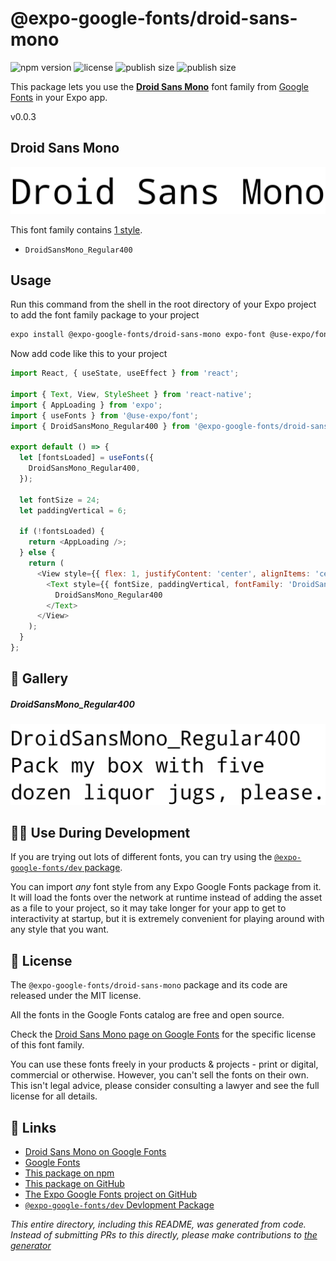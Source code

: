 # @expo-google-fonts/droid-sans-mono

![npm version](https://flat.badgen.net/npm/v/@expo-google-fonts/droid-sans-mono)
![license](https://flat.badgen.net/github/license/expo/google-fonts)
![publish size](https://flat.badgen.net/packagephobia/install/@expo-google-fonts/droid-sans-mono)
![publish size](https://flat.badgen.net/packagephobia/publish/@expo-google-fonts/droid-sans-mono)

This package lets you use the [**Droid Sans Mono**](https://fonts.google.com/specimen/Droid+Sans+Mono) font family from [Google Fonts](https://fonts.google.com/) in your Expo app.

v0.0.3

## Droid Sans Mono

![Droid Sans Mono](./font-family.png)

This font family contains [1 style](#-gallery).

- `DroidSansMono_Regular400`

## Usage

Run this command from the shell in the root directory of your Expo project to add the font family package to your project
```sh
expo install @expo-google-fonts/droid-sans-mono expo-font @use-expo/font
```

Now add code like this to your project
```js
import React, { useState, useEffect } from 'react';

import { Text, View, StyleSheet } from 'react-native';
import { AppLoading } from 'expo';
import { useFonts } from '@use-expo/font';
import { DroidSansMono_Regular400 } from '@expo-google-fonts/droid-sans-mono';

export default () => {
  let [fontsLoaded] = useFonts({
    DroidSansMono_Regular400,
  });

  let fontSize = 24;
  let paddingVertical = 6;

  if (!fontsLoaded) {
    return <AppLoading />;
  } else {
    return (
      <View style={{ flex: 1, justifyContent: 'center', alignItems: 'center' }}>
        <Text style={{ fontSize, paddingVertical, fontFamily: 'DroidSansMono_Regular400' }}>
          DroidSansMono_Regular400
        </Text>
      </View>
    );
  }
};

```

## 🔡 Gallery

##### DroidSansMono_Regular400
![DroidSansMono_Regular400](./9dedfe943434b0c1c69af3c64930ea43797584f7c25bfe1bafe167c5b9ed0909.ttf.png)


## 👩‍💻 Use During Development

If you are trying out lots of different fonts, you can try using the [`@expo-google-fonts/dev` package](https://github.com/expo/google-fonts/tree/master/font-packages/dev#readme).

You can import *any* font style from any Expo Google Fonts package from it. It will load the fonts
over the network at runtime instead of adding the asset as a file to your project, so it may take longer
for your app to get to interactivity at startup, but it is extremely convenient
for playing around with any style that you want.

## 📖 License

The `@expo-google-fonts/droid-sans-mono` package and its code are released under the MIT license.

All the fonts in the Google Fonts catalog are free and open source.

Check the [Droid Sans Mono page on Google Fonts](https://fonts.google.com/specimen/Droid+Sans+Mono) for the specific license of this font family.

You can use these fonts freely in your products & projects - print or digital, commercial or otherwise. However, you can't sell the fonts on their own. This isn't legal advice, please consider consulting a lawyer and see the full license for all details.

## 🔗 Links

- [Droid Sans Mono on Google Fonts](https://fonts.google.com/specimen/Droid+Sans+Mono)
- [Google Fonts](https://fonts.google.com/)
- [This package on npm](https://www.npmjs.com/package/@expo-google-fonts/droid-sans-mono)
- [This package on GitHub](https://github.com/expo/google-fonts/tree/master/font-packages/droid-sans-mono)
- [The Expo Google Fonts project on GitHub](https://github.com/expo/google-fonts)
- [`@expo-google-fonts/dev` Devlopment Package](https://github.com/expo/google-fonts/tree/master/font-packages/dev)


*This entire directory, including this README, was generated from code. Instead of submitting PRs to this directly, please make contributions to [the generator](https://github.com/expo/google-fonts/tree/master/packages/generator)*

